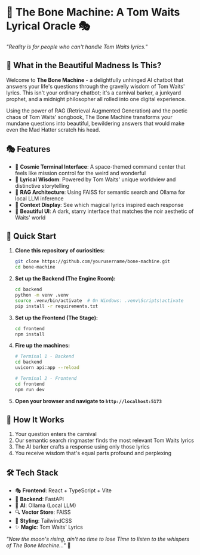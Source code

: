 # 🦴 The Bone Machine: A Tom Waits Lyrical Oracle 🎭

_"Reality is for people who can't handle Tom Waits lyrics."_

## 🎪 What in the Beautiful Madness Is This?

Welcome to **The Bone Machine** - a delightfully unhinged AI chatbot that answers your life's questions through the gravelly wisdom of Tom Waits' lyrics. This isn't your ordinary chatbot; it's a carnival barker, a junkyard prophet, and a midnight philosopher all rolled into one digital experience.

Using the power of RAG (Retrieval Augmented Generation) and the poetic chaos of Tom Waits' songbook, The Bone Machine transforms your mundane questions into beautiful, bewildering answers that would make even the Mad Hatter scratch his head.

## 🎭 Features

- 🎪 **Cosmic Terminal Interface**: A space-themed command center that feels like mission control for the weird and wonderful
- 🎵 **Lyrical Wisdom**: Powered by Tom Waits' unique worldview and distinctive storytelling
- 🤖 **RAG Architecture**: Using FAISS for semantic search and Ollama for local LLM inference
- 🌟 **Context Display**: See which magical lyrics inspired each response
- 🎨 **Beautiful UI**: A dark, starry interface that matches the noir aesthetic of Waits' world

## 🚀 Quick Start

1. **Clone this repository of curiosities:**

   ```bash
   git clone https://github.com/yourusername/bone-machine.git
   cd bone-machine
   ```

2. **Set up the Backend (The Engine Room):**

   ```bash
   cd backend
   python -m venv .venv
   source .venv/bin/activate  # On Windows: .venv\Scripts\activate
   pip install -r requirements.txt
   ```

3. **Set up the Frontend (The Stage):**

   ```bash
   cd frontend
   npm install
   ```

4. **Fire up the machines:**

   ```bash
   # Terminal 1 - Backend
   cd backend
   uvicorn api:app --reload

   # Terminal 2 - Frontend
   cd frontend
   npm run dev
   ```

5. **Open your browser and navigate to `http://localhost:5173`**

## 🎪 How It Works

1. Your question enters the carnival
2. Our semantic search ringmaster finds the most relevant Tom Waits lyrics
3. The AI barker crafts a response using only those lyrics
4. You receive wisdom that's equal parts profound and perplexing

## 🛠 Tech Stack

- 🎭 **Frontend**: React + TypeScript + Vite
- 🎪 **Backend**: FastAPI
- 🤖 **AI**: Ollama (Local LLM)
- 🔍 **Vector Store**: FAISS
- 🎨 **Styling**: TailwindCSS
- ✨ **Magic**: Tom Waits' Lyrics

_"Now the moon's rising, ain't no time to lose
Time to listen to the whispers of The Bone Machine..."_ 🌙
